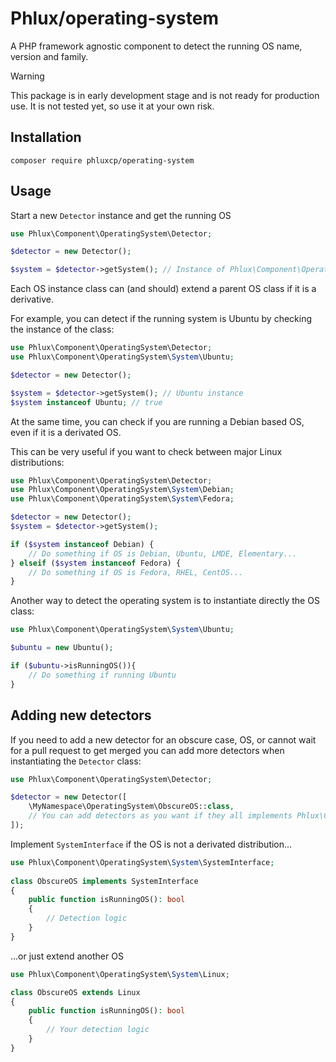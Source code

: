 # Phlux/operating-system

A PHP framework agnostic component to detect the running OS name, version and family.

> [!WARNING]
> This package is in early development stage and is not ready for production use. It is not tested yet, so use it at your own risk.

## Installation

```shell
composer require phluxcp/operating-system
```

## Usage

Start a new `Detector` instance and get the running OS

```php
use Phlux\Component\OperatingSystem\Detector;

$detector = new Detector();

$system = $detector->getSystem(); // Instance of Phlux\Component\OperatingSystem\System\SystemInterface
```

Each OS instance class can (and should) extend a parent OS class if it is a derivative.

For example, you can detect if the running system is Ubuntu by checking the instance of the class:

```php
use Phlux\Component\OperatingSystem\Detector;
use Phlux\Component\OperatingSystem\System\Ubuntu;

$detector = new Detector();

$system = $detector->getSystem(); // Ubuntu instance
$system instanceof Ubuntu; // true
```

At the same time, you can check if you are running a Debian based OS, even if it is a derivated OS.

This can be very useful if you want to check between major Linux distributions:

```php
use Phlux\Component\OperatingSystem\Detector;
use Phlux\Component\OperatingSystem\System\Debian;
use Phlux\Component\OperatingSystem\System\Fedora;

$detector = new Detector();
$system = $detector->getSystem();

if ($system instanceof Debian) {
    // Do something if OS is Debian, Ubuntu, LMDE, Elementary...
} elseif ($system instanceof Fedora) {
    // Do something if OS is Fedora, RHEL, CentOS...
}
```

Another way to detect the operating system is to instantiate directly the OS class:
```php
use Phlux\Component\OperatingSystem\System\Ubuntu;

$ubuntu = new Ubuntu();

if ($ubuntu->isRunningOS()){
    // Do something if running Ubuntu	
}
```

## Adding new detectors

If you need to add a new detector for an obscure case, OS, or cannot wait for a pull request to get merged you can add 
more detectors when instantiating the `Detector` class:

```php
use Phlux\Component\OperatingSystem\Detector;

$detector = new Detector([
    \MyNamespace\OperatingSystem\ObscureOS::class,
    // You can add detectors as you want if they all implements Phlux\Component\OperatingSystem\System\SystemInterface
]);

```

Implement `SystemInterface` if the OS is not a derivated distribution...

```php
use Phlux\Component\OperatingSystem\System\SystemInterface;
 
class ObscureOS implements SystemInterface
{
    public function isRunningOS(): bool
    {
        // Detection logic
    }
}
```

...or just extend another OS

```php
use Phlux\Component\OperatingSystem\System\Linux;

class ObscureOS extends Linux
{
    public function isRunningOS(): bool
    {
        // Your detection logic
    }
}
```
